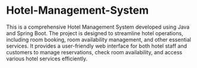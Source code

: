 # Hotel-Management-System
This is a comprehensive Hotel Management System developed using Java and Spring Boot. The project is designed to streamline hotel operations, including room booking, room availability management, and other essential services. It provides a user-friendly web interface for both hotel staff and customers to manage reservations, check room availability, and access various hotel services efficiently.
